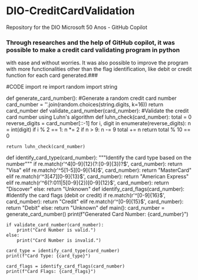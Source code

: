 # DIO-CreditCardValidation
Repository for the DIO Microsoft 50 Anos - GitHub Copilot

### Through researches and the help of GitHub copilot, it was possible to make a credit card validating program in python
with ease and without worries. It was also possible to improve the program with more functionalities other than the flag identification, like
debit or credit function for each card generated.###

#CODE
import re
import random
import string

def generate_card_number():
   #Generate a random credit card number
    card_number = ''.join(random.choices(string.digits, k=16))
    return card_number
def validate_card_number(card_number):
    #Validate the credit card number using Luhn's algorithm
    def luhn_check(card_number):
        total = 0
        reverse_digits = card_number[::-1]
        for i, digit in enumerate(reverse_digits):
            n = int(digit)
            if i % 2 == 1:
                n *= 2
                if n > 9:
                    n -= 9
            total += n
        return total % 10 == 0

    return luhn_check(card_number)
def identify_card_type(card_number):
    """Identify the card type based on the number"""
    if re.match(r'^4[0-9]{12}(?:[0-9]{3})?$', card_number):
        return "Visa"
    elif re.match(r'^5[1-5][0-9]{14}$', card_number):
        return "MasterCard"
    elif re.match(r'^3[47][0-9]{13}$', card_number):
        return "American Express"
    elif re.match(r'^6(?:011|5[0-9]{2})[0-9]{12}$', card_number):
        return "Discover"
    else:
        return "Unknown"
def identify_card_flags(card_number):
    #Identify the card flags (debit or credit)
    if re.match(r'^[0-9]{16}$', card_number):
        return "Credit"
    elif re.match(r'^[0-9]{15}$', card_number):
        return "Debit"
    else:
        return "Unknown"
def main():
    card_number = generate_card_number()
    print(f"Generated Card Number: {card_number}")
    
    if validate_card_number(card_number):
        print("Card Number is valid.")
    else:
        print("Card Number is invalid.")
    
    card_type = identify_card_type(card_number)
    print(f"Card Type: {card_type}")
    
    card_flags = identify_card_flags(card_number)
    print(f"Card Flags: {card_flags}")
